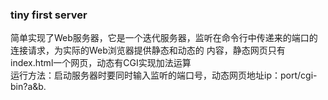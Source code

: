 ### tiny first server

简单实现了Web服务器，它是一个迭代服务器，监听在命令行中传递来的端口的连接请求，为实际的Web浏览器提供静态和动态的
内容，静态网页只有index.html一个网页，动态有CGI实现加法运算<br>
运行方法：启动服务器时要同时输入监听的端口号，动态网页地址ip：port/cgi-bin?a&b.
